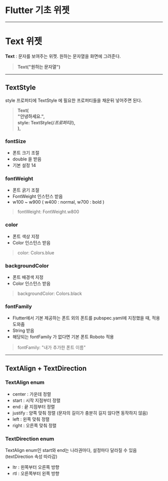 # Flutter 기초 위젯
---
# Text 위젯   
**Text** : 문자를 보여주는 위젯. 원하는 문자열을 화면에 그려준다.   
> **Text("원하는 문자열")**
---
## TextStyle  
style 프로퍼티에 TextStyle 에 필요한 프로퍼티들을 채운뒤 넣어주면 된다.   
> **Text(   
    "안녕하세요.",   
    style: TextStyle(/*프로퍼티*/),   
  ),**   
### fontSize
- 폰트 크기 조절
- double 을 받음
- 기본 설정 14
### fontWeight
- 폰트 굵기 조절
- FontWeight 인스턴스 받음
- w100 ~ w900 ( w400 : normal, w700 : bold )
> fontWeight: FontWeight.w800
### color
- 폰트 색상 지정
- Color 인스턴스 받음
> color: Colors.blue
### backgroundColor
- 폰트 배경색 지정
- Color 인스턴스 받음
> backgroundColor: Colors.black
### fontFamily
- Flutter에서 기본 제공하는 폰트 외의 폰트를 pubspec.yaml에 지정했을 때, 적용 도와줌
- String 받음
- 해당되는 fontFamily 가 없다면 기본 폰트 Roboto 적용
> fontFamily: "내가 추가한 폰트 이름"
---
## TextAlign + TextDirection
### TextAlign enum
- center : 가운데 정렬
- start : 시작 지점부터 정렬
- end : 끝 지점부터 정렬
- justify : 양쪽 맞춰 정렬 (문자의 길이가 충분히 길지 않다면 동작하지 않음)
- left : 왼쪽 맞춰 정렬
- right : 오른쪽 맞춰 정렬
### TextDirection enum   
TextAlign enum인 start와 end는 나라권마다, 설정마다 달라질 수 있음 (textDirection 속성 따라감)
- ltr : 왼쪽부터 오른쪽 방향
- rtl : 오른쪽부터 왼쪽 방향
